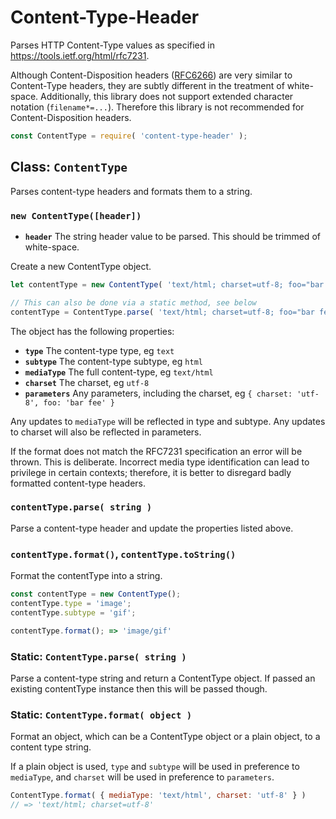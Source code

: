 # Content-Type-Header

Parses HTTP Content-Type values as specified in https://tools.ietf.org/html/rfc7231.

Although Content-Disposition headers ([RFC6266](https://tools.ietf.org/html/rfc6266)) are very similar to Content-Type headers, they are subtly different in the treatment of white-space.  Additionally, this library does not support extended character notation (`filename*=...`). Therefore this library is not recommended for Content-Disposition headers.

```js
const ContentType = require( 'content-type-header' );
```

## Class: `ContentType`

Parses content-type headers and formats them to a string. 

### `new ContentType([header])`

* **`header`** The string header value to be parsed.  This should be trimmed of white-space.

Create a new ContentType object.

```js
let contentType = new ContentType( 'text/html; charset=utf-8; foo="bar fee"' );

// This can also be done via a static method, see below 
contentType = ContentType.parse( 'text/html; charset=utf-8; foo="bar fee"' );
```

The object has the following properties:

* **`type`** The content-type type, eg `text`
* **`subtype`** The content-type subtype, eg `html`
* **`mediaType`** The full content-type, eg `text/html`
* **`charset`** The charset, eg `utf-8`
* **`parameters`** Any parameters, including the charset, eg `{ charset: 'utf-8', foo: 'bar fee' }`

Any updates to `mediaType` will be reflected in type and subtype.  Any updates to charset will also be reflected in parameters.

If the format does not match the RFC7231 specification an error will be thrown.  This is deliberate.  Incorrect media type identification can lead to privilege in certain contexts; therefore, it is better to disregard badly formatted content-type headers.

### `contentType.parse( string )`

Parse a content-type header and update the properties listed above.

### `contentType.format()`, `contentType.toString()`

Format the contentType into a string.

```js
const contentType = new ContentType();
contentType.type = 'image';
contentType.subtype = 'gif';

contentType.format(); => 'image/gif'
```

### Static: `ContentType.parse( string )`

Parse a content-type string and return a ContentType object.  If passed an existing contentType instance then this will be passed though.

### Static: `ContentType.format( object )`

Format an object, which can be a ContentType object or a plain object, to a content type string.

If a plain object is used, `type` and `subtype` will be used in preference to `mediaType`, and `charset` will be used in preference to `parameters`.

```js
ContentType.format( { mediaType: 'text/html', charset: 'utf-8' } )
// => 'text/html; charset=utf-8'
```